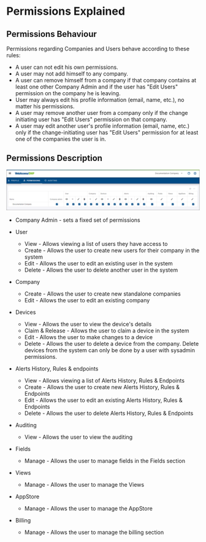 # Permissions Explained

## Permissions Behaviour

Permissions regarding Companies and Users behave according to these rules:

* A user can not edit his own permissions.
* A user may not add himself to any company.
* A user can remove himself from a company if that company contains at least one other Company Admin and if the user has "Edit Users" permission on the company he is leaving.
* User may always edit his profile information (email, name, etc.), no matter his permissions.
* A user may remove another user from a company only if the change initiating user has "Edit Users" permission on that company.
* A user may edit another user's profile information (email, name, etc.) only if the change-initiating user has "Edit Users" permission for at least one of the companies the user is in.

## Permissions Description

![user_permissions](./user-permissions.png "Permissions")

* Company Admin - sets a fixed set of permissions

* User
  * View - Allows viewing a list of users they have access to
  * Create - Allows the user to create new users for their company in the system
  * Edit - Allows the user to edit an existing user in the system
  * Delete - Allows the user to delete another user in the system

* Company
  * Create - Allows the user to create new standalone companies
  * Edit - Allows the user to edit an existing company
  
* Devices
  * View - Allows the user to view the device's details
  * Claim & Release - Allows the user to claim a device in the system
  * Edit - Allows the user to make changes to a device
  * Delete - Allows the user to delete a device from the company. Delete devices from the system can only be done by a user with sysadmin permissions.

* Alerts History, Rules & endpoints
  
  * View - Allows viewing a list of Alerts History, Rules & Endpoints
  * Create - Allows the user to create new Alerts History, Rules & Endpoints
  * Edit - Allows the user to edit an existing Alerts History, Rules & Endpoints
  * Delete - Allows the user to delete Alerts History, Rules & Endpoints

* Auditing
  * View - Allows the user to view the auditing

* Fields
  * Manage - Allows the user to manage fields in the Fields section

* Views
  * Manage - Allows the user to manage the Views

* AppStore
  * Manage - Allows the user to manage the AppStore 
  
* Billing
  * Manage - Allows the user to manage the billing section
